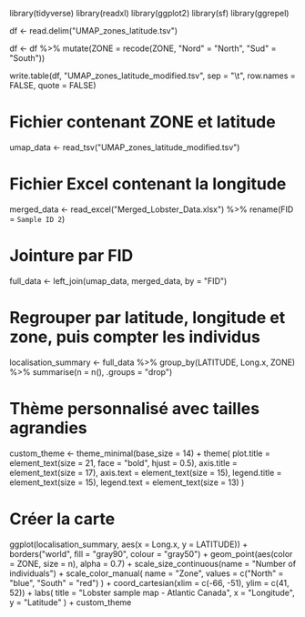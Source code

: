 library(tidyverse)
library(readxl)
library(ggplot2)
library(sf)
library(ggrepel)


df <- read.delim("UMAP_zones_latitude.tsv")

df <- df %>%
  mutate(ZONE = recode(ZONE, "Nord" = "North", "Sud" = "South"))

write.table(df, "UMAP_zones_latitude_modified.tsv", sep = "\t", row.names = FALSE, quote = FALSE)
# Fichier contenant ZONE et latitude
umap_data <- read_tsv("UMAP_zones_latitude_modified.tsv")

# Fichier Excel contenant la longitude
merged_data <- read_excel("Merged_Lobster_Data.xlsx") %>%
  rename(FID = `Sample ID 2`)

# Jointure par FID
full_data <- left_join(umap_data, merged_data, by = "FID")

# Regrouper par latitude, longitude et zone, puis compter les individus
localisation_summary <- full_data %>%
  group_by(LATITUDE, Long.x, ZONE) %>%
  summarise(n = n(), .groups = "drop")

# Thème personnalisé avec tailles agrandies
custom_theme <- theme_minimal(base_size = 14) +
  theme(
    plot.title = element_text(size = 21, face = "bold", hjust = 0.5),
    axis.title = element_text(size = 17),
    axis.text = element_text(size = 15),
    legend.title = element_text(size = 15),
    legend.text = element_text(size = 13)
  )

# Créer la carte
ggplot(localisation_summary, aes(x = Long.x, y = LATITUDE)) +
  borders("world", fill = "gray90", colour = "gray50") +
  geom_point(aes(color = ZONE, size = n), alpha = 0.7) +
  scale_size_continuous(name = "Number of individuals") +
  scale_color_manual(
    name = "Zone",
    values = c("North" = "blue", "South" = "red")
  ) +
  coord_cartesian(xlim = c(-66, -51), ylim = c(41, 52)) +
  labs(
    title = "Lobster sample map - Atlantic Canada",
    x = "Longitude", y = "Latitude"
  ) +
  custom_theme
